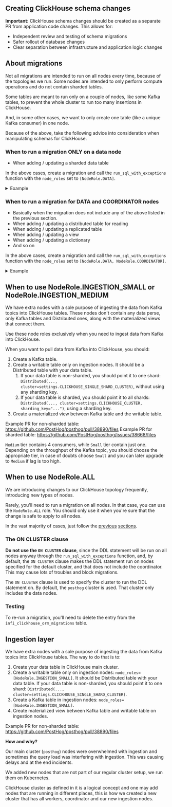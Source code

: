 ## Creating ClickHouse schema changes

**Important:** ClickHouse schema changes should be created as a separate PR from application code changes. This allows for:

- Independent review and testing of schema migrations
- Safer rollout of database changes
- Clear separation between infrastructure and application logic changes

## About migrations

Not all migrations are intended to run on all nodes every time, because of the topologies we run. Some nodes are intended to only perform compute operations and do not contain sharded tables.

Some tables are meant to run only on a couple of nodes, like some Kafka tables, to prevent the whole cluster to run too many insertions in ClickHouse.

And, in some other cases, we want to only create one table (like a unique Kafka consumer) in one node.

Because of the above, take the following advice into consideration when manipulating schemas for ClickHouse.

### When to run a migration ONLY on a data node

- When adding / updating a sharded data table

In the above cases, create a migration and call the `run_sql_with_exceptions` function with the `node_roles` set to `[NodeRole.DATA]`.

<details>

<summary>Example</summary>
For example, the `sharded_events` table is a sharded table. Thus, it should only be added on data nodes.

Also, since to fill this table we need to consume events from Kafka, we need to run Kafka consumers on the data nodes, which would include the materialized view and the writable distributed table. So the `kafka_events_json`, `events_json_mv` and `writable_events` tables should also be added on them.

</details>

### When to run a migration for DATA and COORDINATOR nodes

- Basically when the migration does not include any of the above listed in the previous section.
- When adding / updating a distributed table for reading
- When adding / updating a replicated table
- When adding / updating a view
- When adding / updating a dictionary
- And so on

In the above cases, create a migration and call the `run_sql_with_exceptions` function with the `node_roles` set to `[NodeRole.DATA, NodeRole.COORDINATOR]`.

<details>

<summary>Example</summary>

Following the previous section example, the sharded events table along with the Kafka tables, materialized views and writable distributed table would be added to the data nodes. However, the `distributed_events`, which is the table used for the read path, would be added to all nodes.

</details>

## When to use NodeRole.INGESTION_SMALL or NodeRole.INGESTION_MEDIUM

We have extra nodes with a sole purpose of ingesting the data from Kafka topics into ClickHouse tables. These nodes don't contain any data perse, only Kafka tables and Distributed ones, along with the materialized views that connect them.

Use these node roles exclusively when you need to ingest data from Kafka into ClickHouse.

When you want to pull data from Kafka into ClickHouse, you should:

1. Create a Kafka table.
2. Create a writable table only on ingestion nodes. It should be a Distributed table with your data table.
    1. If your data table is non-sharded, you should point it to one shard: `Distributed(..., cluster=settings.CLICKHOUSE_SINGLE_SHARD_CLUSTER)`, without using any sharding key.
    2. If your data table is sharded, you should point it to all shards: `Distributed(..., cluster=settings.CLICKHOUSE_CLUSTER, sharding_key="...")`, using a sharding key.
3. Create a materialized view between Kafka table and the writable table.

Example PR for non-sharded table: https://github.com/PostHog/posthog/pull/38890/files
Example PR for sharded table: https://github.com/PostHog/posthog/issues/38668/files

`Medium` tier contains 4 consumers, while `Small` tier contain just one. Depending on the throughput of the Kafka topic, you should choose the appropriate tier, in case of doubts choose `Small` and you can later upgrade to `Medium` if lag is too high.

## When to use NodeRole.ALL

We are introducing changes to our ClickHouse topology frequently, introducing new types of nodes.

Rarely, you'll need to run a migration on all nodes. In that case, you can use the `NodeRole.ALL` role. You should only use it when you're sure that the change is safe to apply to all nodes.

In the vast majority of cases, just follow the [previous](#when-to-run-a-migration-only-on-a-data-node) [sections](#when-to-run-a-migration-for-data-and-coordinator-nodes).

### The ON CLUSTER clause

**Do not use the `ON CLUSTER` clause**, since the DDL statement will be run on all nodes anyway through the `run_sql_with_exceptions` function, and, by default, the `ON CLUSTER` clause makes the DDL statement run on nodes specified for the default cluster, and that does not include the coordinator.
This may cause lots of troubles and block migrations.

The `ON CLUSTER` clause is used to specify the cluster to run the DDL statement on. By default, the `posthog` cluster is used. That cluster only includes the data nodes.

### Testing

To re-run a migration, you'll need to delete the entry from the `infi_clickhouse_orm_migrations` table.

## Ingestion layer

We have extra nodes with a sole purpose of ingesting the data from Kafka topics into ClickHouse tables. The way to do that is to:

1. Create your data table in ClickHouse main cluster.
2. Create a writable table only on ingestion nodes: `node_roles=[NodeRole.INGESTION_SMALL]`. It should be Distributed table with your data table. If your data table is non-sharded, you should point it to one shard: `Distributed(..., cluster=settings.CLICKHOUSE_SINGLE_SHARD_CLUSTER)`.
3. Create a Kafka table in ingestion nodes: `node_roles=[NodeRole.INGESTION_SMALL]`.
4. Create materialized view between Kafka table and writable table on ingestion nodes.

Example PR for non-sharded table: https://github.com/PostHog/posthog/pull/38890/files

**How and why?**

Our main cluster (`posthog`) nodes were overwhelmed with ingestion and sometimes the query load
was interfering with ingestion. This was causing delays and at the end incidents.

We added new nodes that are not part of our regular cluster setup, we run them on Kubernetes.

ClickHouse cluster as defined in it is a logical concept and one may add nodes that are running in different places, this is how we created a new cluster that has all workers, coordinator and our new ingestion nodes.
